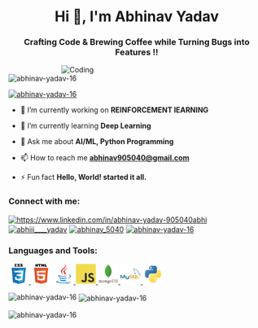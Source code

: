 <h1 align="center">Hi 👋, I'm Abhinav Yadav</h1>
<h3 align="center">Crafting Code & Brewing Coffee while Turning Bugs into Features !!</h3>

<img align="right" alt="Coding" width="400" src="https://miro.medium.com/v2/resize:fit:1360/0*7Q3yvSIv_t0ioJ-Z.gif">


<p align="left"> <img src="https://komarev.com/ghpvc/?username=abhinav-yadav-16&label=Profile%20views&color=0e75b6&style=flat" alt="abhinav-yadav-16" /> </p>

<p align="left"> <a href="https://github.com/ryo-ma/github-profile-trophy"><img src="https://github-profile-trophy.vercel.app/?username=abhinav-yadav-16" alt="abhinav-yadav-16" /></a> </p>

- 🔭 I’m currently working on **REINFORCEMENT lEARNING**

- 🌱 I’m currently learning **Deep Learning**

- 💬 Ask me about **AI/ML, Python Programming**

- 📫 How to reach me **abhinav905040@gmail.com**

- ⚡ Fun fact **Hello, World! started it all.**

<h3 align="left">Connect with me:</h3>
<p align="left">
<a href="https://linkedin.com/in/https://www.linkedin.com/in/abhinav-yadav-905040abhi" target="blank"><img align="center" src="https://raw.githubusercontent.com/rahuldkjain/github-profile-readme-generator/master/src/images/icons/Social/linked-in-alt.svg" alt="https://www.linkedin.com/in/abhinav-yadav-905040abhi" height="30" width="40" /></a>
<a href="https://instagram.com/abhiii____yadav" target="blank"><img align="center" src="https://raw.githubusercontent.com/rahuldkjain/github-profile-readme-generator/master/src/images/icons/Social/instagram.svg" alt="abhiii____yadav" height="30" width="40" /></a>
<a href="https://www.codechef.com/users/abhinav_5040" target="blank"><img align="center" src="https://cdn.jsdelivr.net/npm/simple-icons@3.1.0/icons/codechef.svg" alt="abhinav_5040" height="30" width="40" /></a>
<a href="https://www.leetcode.com/abhinav-yadav-16" target="blank"><img align="center" src="https://raw.githubusercontent.com/rahuldkjain/github-profile-readme-generator/master/src/images/icons/Social/leet-code.svg" alt="abhinav-yadav-16" height="30" width="40" /></a>
</p>

<h3 align="left">Languages and Tools:</h3>
<p align="left"> <a href="https://www.w3schools.com/css/" target="_blank" rel="noreferrer"> <img src="https://raw.githubusercontent.com/devicons/devicon/master/icons/css3/css3-original-wordmark.svg" alt="css3" width="40" height="40"/> </a> <img src="https://raw.githubusercontent.com/devicons/devicon/master/icons/html5/html5-original-wordmark.svg" alt="html5" width="40" height="40"/> </a> <a href="https://www.java.com" target="_blank" rel="noreferrer"> <img src="https://raw.githubusercontent.com/devicons/devicon/master/icons/java/java-original.svg" alt="java" width="40" height="40"/> </a> <a href="https://developer.mozilla.org/en-US/docs/Web/JavaScript" target="_blank" rel="noreferrer"> <img src="https://raw.githubusercontent.com/devicons/devicon/master/icons/javascript/javascript-original.svg" alt="javascript" width="40" height="40"/> </a> <a href="https://www.mongodb.com/" target="_blank" rel="noreferrer"> <img src="https://raw.githubusercontent.com/devicons/devicon/master/icons/mongodb/mongodb-original-wordmark.svg" alt="mongodb" width="40" height="40"/> </a> <a href="https://www.mysql.com/" target="_blank" rel="noreferrer"> <img src="https://raw.githubusercontent.com/devicons/devicon/master/icons/mysql/mysql-original-wordmark.svg" alt="mysql" width="40" height="40"/> </a> <a href="https://www.python.org" target="_blank" rel="noreferrer"> <img src="https://raw.githubusercontent.com/devicons/devicon/master/icons/python/python-original.svg" alt="python" width="40" height="40"/> </a> 

<p><img align="left" src="https://github-readme-stats.vercel.app/api/top-langs?username=abhinav-yadav-16&show_icons=true&locale=en&layout=compact" alt="abhinav-yadav-16" /></p>

<p>&nbsp;<img align="center" src="https://github-readme-stats.vercel.app/api?username=abhinav-yadav-16&show_icons=true&locale=en" alt="abhinav-yadav-16" /></p>

<p><img align="center" src="https://github-readme-streak-stats.herokuapp.com/?user=abhinav-yadav-16&" alt="abhinav-yadav-16" /></p>
